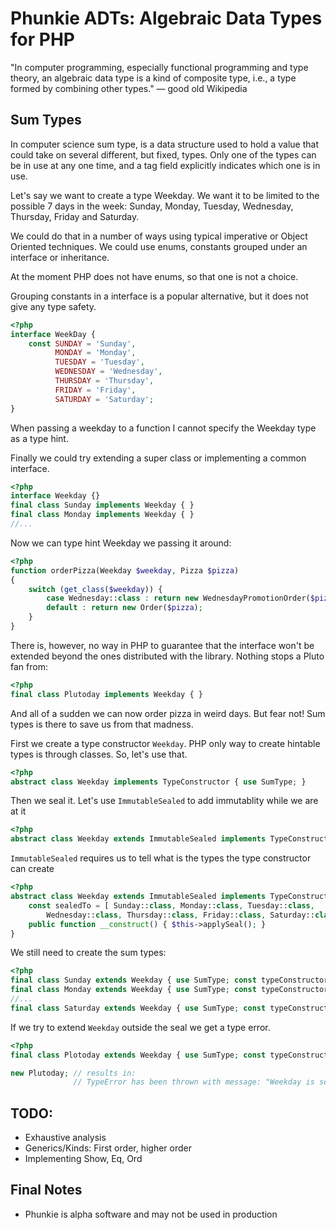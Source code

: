 Phunkie ADTs: Algebraic Data Types for PHP
==========================================

"In computer programming, especially functional programming and type theory, an algebraic data type is a kind of
composite type, i.e., a type formed by combining other types." — good old Wikipedia

Sum Types
---------

In computer science sum type, is a data structure used to hold a value that could take on several different, but fixed,
types. Only one of the types can be in use at any one time, and a tag field explicitly indicates which one is in use.

Let's say we want to create a type Weekday. We want it to be limited to the possible 7 days in the week: Sunday, Monday,
Tuesday, Wednesday, Thursday, Friday and Saturday.

We could do that in a number of ways using typical imperative or Object Oriented techniques. We could use enums,
constants grouped under an interface or inheritance.

At the moment PHP does not have enums, so that one is not a choice.

Grouping constants in a interface is a popular alternative, but it does not give any type safety.

```php
<?php
interface WeekDay {
    const SUNDAY = 'Sunday',
          MONDAY = 'Monday',
          TUESDAY = 'Tuesday',
          WEDNESDAY = 'Wednesday',
          THURSDAY = 'Thursday',
          FRIDAY = 'Friday',
          SATURDAY = 'Saturday';
}
```

When passing a weekday to a function I cannot specify the Weekday type as a type hint. 

Finally we could try extending a super class or implementing a common interface.

```php
<?php
interface Weekday {}
final class Sunday implements Weekday { }
final class Monday implements Weekday { }
//...
```

Now we can type hint Weekday we passing it around:

```php
<?php
function orderPizza(Weekday $weekday, Pizza $pizza)
{
    switch (get_class($weekday)) {
        case Wednesday::class : return new WednesdayPromotionOrder($pizza);
        default : return new Order($pizza);
    }
}
```

There is, however, no way in PHP to guarantee that the interface won't be extended beyond the ones distributed with the
library. Nothing stops a Pluto fan from:

```php
<?php
final class Plutoday implements Weekday { }
```

And all of a sudden we can now order pizza in weird days. But fear not! Sum types is there to save us from that madness.

First we create a type constructor `Weekday`. PHP only way to create hintable types is through classes. So, let's use
that.

```php
<?php
abstract class Weekday implements TypeConstructor { use SumType; }
```

Then we seal it. Let's use `ImmutableSealed` to add immutablity while we are at
it

```php
<?php
abstract class Weekday extends ImmutableSealed implements TypeConstructor { use SumType; }
```

`ImmutableSealed` requires us to tell what is the types the type constructor can create

```php
<?php
abstract class Weekday extends ImmutableSealed implements TypeConstructor, SumTypeTag {
    const sealedTo = [ Sunday::class, Monday::class, Tuesday::class,
        Wednesday::class, Thursday::class, Friday::class, Saturday::class];
    public function __construct() { $this->applySeal(); }
}
```

We still need to create the sum types:

```php
<?php
final class Sunday extends Weekday { use SumType; const typeConstructor = Weekday::class; }
final class Monday extends Weekday { use SumType; const typeConstructor = Weekday::class; }
//...
final class Saturday extends Weekday { use SumType; const typeConstructor = Weekday::class; }
```

If we try to extend `Weekday` outside the seal we get a type error.

```php
<?php
final class Plotoday extends Weekday { use SumType; const typeConstructor = Weekday::class; }

new Plutoday; // results in:
              // TypeError has been thrown with message: "Weekday is sealed and cannot be extended outside seal."
```

TODO:
-----
 - Exhaustive analysis
 - Generics/Kinds: First order, higher order
 - Implementing Show, Eq, Ord

Final Notes
-----------
 - Phunkie is alpha software and may not be used in production
